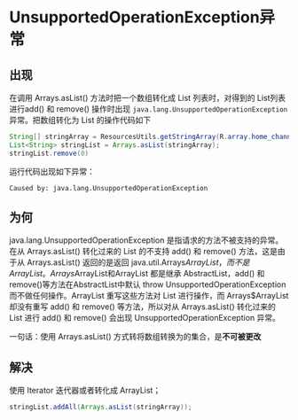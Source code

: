 # UnsupportedOperationException异常

## 出现
在调用 Arrays.asList() 方法时把一个数组转化成 List 列表时，对得到的 List列表进行add() 和 remove() 操作时出现 `java.lang.UnsupportedOperationException` 异常。把数组转化为 List 的操作代码如下

```java
String[] stringArray = ResourcesUtils.getStringArray(R.array.home_channel);
List<String> stringList = Arrays.asList(stringArray);
stringList.remove(0)
```

运行代码出现如下异常：

 	Caused by: java.lang.UnsupportedOperationException


## 为何
java.lang.UnsupportedOperationException 是指请求的方法不被支持的异常。在从 Arrays.asList() 转化过来的 List 的不支持 add() 和 remove() 方法，这是由于从 Arrays.asList() 返回的是返回 java.util.Arrays$ArrayList ，而不是 ArrayList。Arrays$ArrayList和ArrayList 都是继承 AbstractList，add() 和remove()等方法在AbstractList中默认 throw UnsupportedOperationException 而不做任何操作。ArrayList 重写这些方法对 List 进行操作，而 Arrays$ArrayList 却没有重写 add() 和 remove() 等方法，所以对从 Arrays.asList() 转化过来的 List 进行 add() 和 remove() 会出现 UnsupportedOperationException 异常。

一句话：使用 Arrays.asList() 方式转将数组转换为的集合，是**不可被更改**

## 解决

使用 Iterator 迭代器或者转化成 ArrayList；

```java
stringList.addAll(Arrays.asList(stringArray));
```